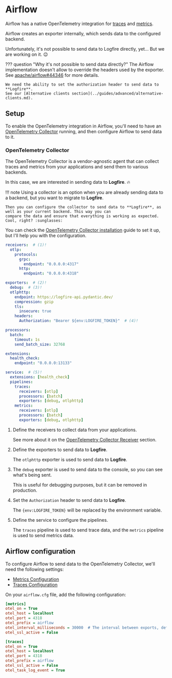 # Airflow

Airflow has a native OpenTelemetry integration for [traces] and [metrics].

Airflow creates an exporter internally, which sends data to the configured backend.

Unfortunately, it's not possible to send data to Logfire directly, yet... But we are working on it. :wink:

??? question "Why it's not possible to send data directly?"
    The Airflow implementation doesn't allow to override the headers used by the exporter.
    See [apache/airflow#44346](https://github.com/apache/airflow/pull/44346) for more details.

    We need the ability to set the authorization header to send data to **Logfire**.
    See our [Alternative clients section](../guides/advanced/alternative-clients.md).

## Setup

To enable the OpenTelemetry integration in Airflow, you'll need to have an [OpenTelemetry Collector] running, and then
configure Airflow to send data to it.

### OpenTelemetry Collector

The OpenTelemetry Collector is a vendor-agnostic agent that can collect traces and metrics from your applications and
send them to various backends.

In this case, we are interested in sending data to **Logfire**. :fire:

!!! note
    Using a collector is an option when you are already sending data to a backend, but you want to migrate to **Logfire**.

    Then you can configure the collector to send data to **Logfire**, as well as your current backend. This way you can
    compare the data and ensure that everything is working as expected. Cool, right? :sunglasses:

You can check the [OpenTelemetry Collector installation] guide to set it up, but I'll help you with the configuration.

```yaml title="otel-collector-config.yaml"
receivers:  # (1)!
  otlp:
    protocols:
      grpc:
        endpoint: "0.0.0.0:4317"
      http:
        endpoint: "0.0.0.0:4318"

exporters:  # (2)!
  debug:  # (3)!
  otlphttp:
    endpoint: https://logfire-api.pydantic.dev/
    compression: gzip
    tls:
      insecure: true
    headers:
      Authorization: "Bearer ${env:LOGFIRE_TOKEN}"  # (4)!

processors:
  batch:
    timeout: 1s
    send_batch_size: 32768

extensions:
  health_check:
    endpoint: "0.0.0.0:13133"

service:  # (5)!
  extensions: [health_check]
  pipelines:
    traces:
      receivers: [otlp]
      processors: [batch]
      exporters: [debug, otlphttp]
    metrics:
      receivers: [otlp]
      processors: [batch]
      exporters: [debug, otlphttp]
```

1. Define the receivers to collect data from your applications.

    See more about it on the [OpenTelemetry Collector Receiver] section.

2. Define the exporters to send data to **Logfire**.

    The `otlphttp` exporter is used to send data to **Logfire**.

3. The `debug` exporter is used to send data to the console, so you can see what's being sent.

    This is useful for debugging purposes, but it can be removed in production.

4. Set the `Authorization` header to send data to **Logfire**.

    The `{env:LOGFIRE_TOKEN}` will be replaced by the environment variable.

5. Define the service to configure the pipelines.

    The `traces` pipeline is used to send trace data, and the `metrics` pipeline is used to send metrics data.

## Airflow configuration

To configure Airflow to send data to the OpenTelemetry Collector, we'll need the following settings:

- [Metrics Configuration][metrics]
- [Traces Configuration][traces]

On your `airflow.cfg` file, add the following configuration:

```ini title="airflow.cfg"
[metrics]
otel_on = True
otel_host = localhost
otel_port = 4318
otel_prefix = airflow
otel_interval_milliseconds = 30000  # The interval between exports, defaults to 60000
otel_ssl_active = False

[traces]
otel_on = True
otel_host = localhost
otel_port = 4318
otel_prefix = airflow
otel_ssl_active = False
otel_task_log_event = True
```

[traces]: https://airflow.apache.org/docs/apache-airflow/stable/administration-and-deployment/logging-monitoring/traces.html
[metrics]: https://airflow.apache.org/docs/apache-airflow/stable/administration-and-deployment/logging-monitoring/metrics.html
[OpenTelemetry Collector]: https://opentelemetry.io/docs/collector/
[OpenTelemetry Collector installation]: https://opentelemetry.io/docs/collector/installation/
[OpenTelemetry Collector Receiver]: https://opentelemetry.io/docs/collector/configuration/#receivers
